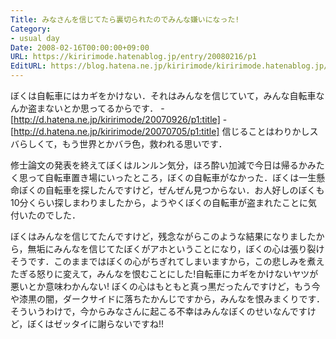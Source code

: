 ```yaml
---
Title: みなさんを信じてたら裏切られたのでみんな嫌いになった!
Category:
- usual day
Date: 2008-02-16T00:00:00+09:00
URL: https://kiririmode.hatenablog.jp/entry/20080216/p1
EditURL: https://blog.hatena.ne.jp/kiririmode/kiririmode.hatenablog.jp/atom/entry/8454420450078215485
---
```



ぼくは自転車にはカギをかけない．それはみんなを信じていて，みんな自転車なんか盗まないとか思ってるからです．
-[http://d.hatena.ne.jp/kiririmode/20070926/p1:title]
-[http://d.hatena.ne.jp/kiririmode/20070705/p1:title]
信じることはわりかしスバらしくて，もう世界とかバラ色，救われる思いです．


修士論文の発表を終えてぼくはルンルン気分，ほろ酔い加減で今日は帰るかみたく思って自転車置き場にいったところ，ぼくの自転車がなかった．ぼくは一生懸命ぼくの自転車を探したんですけど，ぜんぜん見つからない．お人好しのぼくも10分くらい探しまわりましたから，ようやくぼくの自転車が盗まれたことに気付いたのでした．


ぼくはみんなを信じてたんですけど，残念ながらこのような結果になりましたから，無垢にみんなを信じてたぼくがアホということになり，ぼくの心は張り裂けそうです．このままではぼくの心がちぎれてしまいますから，この悲しみを煮えたぎる怒りに変えて，みんなを恨むことにした!自転車にカギをかけないヤツが悪いとか意味わかんない!
ぼくの心はもともと真っ黒だったんですけど，もう今や漆黒の闇，ダークサイドに落ちたかんじですから，みんなを恨みまくりです．そういうわけで，今からみなさんに起こる不幸はみんなぼくのせいなんですけど，ぼくはゼッタイに謝らないですね!!
